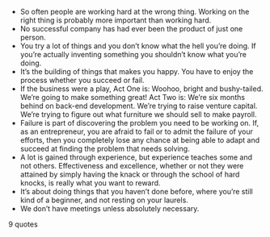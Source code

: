  - So often people are working hard at the wrong thing. Working on the right thing is probably more important than working hard.
 - No successful company has had ever been the product of just one person.
 - You try a lot of things and you don’t know what the hell you’re doing. If you’re actually inventing something you shouldn’t know what you’re doing.
 - It’s the building of things that makes you happy. You have to enjoy the process whether you succeed or fail.
 - If the business were a play, Act One is: Woohoo, bright and bushy-tailed. We’re going to make something great! Act Two is: We’re six months behind on back-end development. We’re trying to raise venture capital. We’re trying to figure out what furniture we should sell to make payroll.
 - Failure is part of discovering the problem you need to be working on. If, as an entrepreneur, you are afraid to fail or to admit the failure of your efforts, then you completely lose any chance at being able to adapt and succeed at finding the problem that needs solving.
 - A lot is gained through experience, but experience teaches some and not others. Effectiveness and excellence, whether or not they were attained by simply having the knack or through the school of hard knocks, is really what you want to reward.
 - It’s about doing things that you haven’t done before, where you’re still kind of a beginner, and not resting on your laurels.
 - We don’t have meetings unless absolutely necessary.

9 quotes